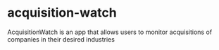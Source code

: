 # acquisition-watch
AcquisitionWatch is an app that allows users to monitor acquisitions of companies in their desired industries
